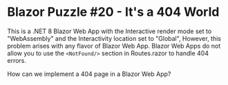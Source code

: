 # Blazor Puzzle #20 - It's a 404 World

This is a .NET 8 Blazor Web App with the Interactive render mode set to "WebAssembly" and the Interactivity location set to "Global", However, this problem arises with any flavor of Blazor Web App. Blazor Web Apps do not allow you to use the `<NotFound/>` section in Routes.razor to handle 404 errors. 

How can we implement a 404 page in a Blazor Web App?

